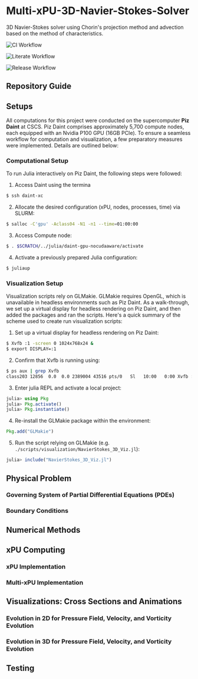 # Multi-xPU-3D-Navier-Stokes-Solver
3D Navier-Stokes solver using Chorin's projection method and advection based on the method of characteristics.


![CI Workflow](https://github.com/BadeaTayea/Multi-xPU-3D-Navier-Stokes-Solver/actions/workflows/CI.yml/badge.svg)

![Literate Workflow](https://github.com/BadeaTayea/Multi-xPU-3D-Navier-Stokes-Solver/actions/workflows/Literate.yml/badge.svg)

![Release Workflow](https://github.com/BadeaTayea/Multi-xPU-3D-Navier-Stokes-Solver/actions/workflows/Release.yml/badge.svg)

## Repository Guide


## Setups
All computations for this project were conducted on the supercomputer **Piz Daint** at CSCS. Piz Daint comprises approximately 5,700 compute nodes, each equipped with an Nvidia P100 GPU (16GB PCIe). To ensure a seamless workflow for computation and visualization, a few preparatory measures were implemented. Details are outlined below:

### Computational Setup
To run Julia interactively on Piz Daint, the following steps were followed:

1. Access Daint using the termina
```bash
$ ssh daint-xc
```

2. Allocate the desired configuration (xPU, nodes, processes, time) via SLURM:
```bash
$ salloc -C'gpu' -Aclass04 -N1 -n1 --time=01:00:00
```

3. Access Compute node:
```bash
$ . $SCRATCH/../julia/daint-gpu-nocudaaware/activate
```


4. Activate a previously prepared Julia configuration:
```bash
$ juliaup
```

### Visualization Setup

Visualization scripts rely on GLMakie. GLMakie requires OpenGL, which is unavailable in headless environments such as Piz Daint. As a walk-through, we set up a virtual display for headless rendering on Piz Daint, and then added the packages and ran the scripts. Here's a quick summary of the scheme used to create run visualization scripts:

1. Set up a virtual display for headless rendering on Piz Daint:
```bash
$ Xvfb :1 -screen 0 1024x768x24 &
$ export DISPLAY=:1
```

2. Confirm that Xvfb is running using:
```bash
$ ps aux | grep Xvfb
class203 12856  0.0  0.0 2389004 43516 pts/0   Sl   10:00   0:00 Xvfb :1 -screen 0 1024x768x24
```

3. Enter julia REPL and activate a local project:
```julia
julia> using Pkg
julia> Pkg.activate()
julia> Pkg.instantiate()
```

4. Re-install the GLMakie package within the environment:
  ```julia
  Pkg.add("GLMakie")
  ```
  
5. Run the script relying on GLMakie (e.g. `./scripts/visualization/NavierStokes_3D_Viz.jl`):
```julia
julia> include("NavierStokes_3D_Viz.jl")
```





## Physical Problem 
### Governing System of Partial Differential Equations (PDEs)
### Boundary Conditions

## Numerical Methods

## xPU Computing
### xPU Implementation 
### Multi-xPU Implementation

## Visualizations: Cross Sections and Animations 
### Evolution in 2D for Pressure Field, Velocity, and Vorticity Evolution
### Evolution in 3D for Pressure Field, Velocity, and Vorticity Evolution

## Testing 
